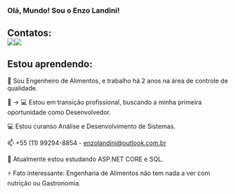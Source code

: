 ### Olá, Mundo! Sou o Enzo Landini!

## Contatos:<div><a href="https://instagram.com/enzolandini" target="_blank"><img src="https://img.shields.io/badge/-Instagram-%23E4405F?style=for-the-badge&logo=instagram&logoColor=white" target="_blank"></a><a href="https://www.linkedin.com/in/enzolandini" target="_blank"><img src="https://img.shields.io/badge/-LinkedIn-%230077B5?style=for-the-badge&logo=linkedin&logoColor=white" target="_blank"></a>   </div>

## Estou aprendendo: <link rel="stylesheet" href="https://cdn.jsdelivr.net/gh/devicons/devicon@v2.15.1/devicon.min.css" width="40" heigth ="40" ><link rel="stylesheet" href="https://cdn.jsdelivr.net/gh/devicons/devicon@v2.15.1/devicon.min.css" width="40" heigth ="40">

🍕 Sou Engenheiro de Alimentos, e trabalho há 2 anos na área de controle de qualidade. 

🍕 -> 💻 Estou em transição profissional, buscando a minha primeira oportunidade como Desenvolvedor.

💻 Estou curanso Análise e Desenvolvimento de Sistemas.

📫 +55 (11) 99294-8854 - enzolandini@outlook.com.br

🤔 Atualmente estou estudando ASP.NET CORE e SQL. 

⚡ Fato interessante: Engenharia de Alimentos não tem nada a ver com nutrição ou Gastronomia.

